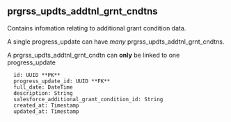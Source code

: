 ## prgrss_updts_addtnl_grnt_cndtns

Contains infomation relating to additional grant condition data.

A single progress_update can have *many* prgrss_updts_addtnl_grnt_cndtns.

A prgrss_updts_addtnl_grnt_cndtn can **only** be linked to one progress_update


```
  id: UUID **PK**
  progress_update_id: UUID **FK**
  full_date: DateTime
  description: String
  salesforce_additional_grant_condition_id: String
  created_at: Timestamp
  updated_at: Timestamp
```